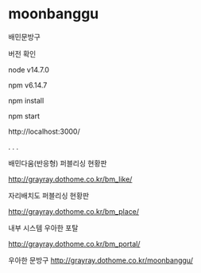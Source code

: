 # moonbanggu
배민문방구

버전 확인

node v14.7.0

npm v6.14.7

npm install

npm start

http://localhost:3000/

.
.
.

배민다움(반응형) 퍼블리싱 현황판

http://grayray.dothome.co.kr/bm_like/


자리배치도 퍼블리싱 현황판

http://grayray.dothome.co.kr/bm_place/


내부 시스템 우아한 포탈

http://grayray.dothome.co.kr/bm_portal/


우아한 문방구
http://grayray.dothome.co.kr/moonbanggu/
